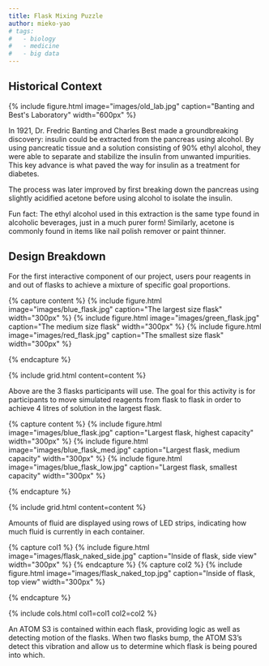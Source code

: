```yaml
---
title: Flask Mixing Puzzle
author: mieko-yao
# tags:
#   - biology
#   - medicine
#   - big data
---
```


## Historical Context

{%
  include figure.html
  image="images/old_lab.jpg"
  caption="Banting and Best's Laboratory"
  width="600px"
%}

In 1921, Dr. Fredric Banting and Charles Best made a groundbreaking discovery: insulin could be extracted from the pancreas using alcohol. By using pancreatic tissue and a solution consisting of 90% ethyl alcohol, they were able to separate and stabilize the insulin from unwanted impurities. This key advance is what paved the way for insulin as a treatment for diabetes.

The process was later improved by first breaking down the pancreas using slightly acidified acetone before using alcohol to isolate the insulin. 

Fun fact: The ethyl alcohol used in this extraction is the same type found in alcoholic beverages, just in a much purer form! Similarly, acetone is commonly found in items like nail polish remover or paint thinner. 


## Design Breakdown

For the first interactive component of our project, users pour reagents in and out of flasks to achieve a mixture of specific goal proportions.

{% capture content %}
{%
  include figure.html
  image="images/blue_flask.jpg"
  caption="The largest size flask"
  width="300px"
%}
{%
  include figure.html
  image="images/green_flask.jpg"
  caption="The medium size flask"
  width="300px"
%}
{%
  include figure.html
  image="images/red_flask.jpg"
  caption="The smallest size flask"
  width="300px"
%}

{% endcapture %}

{%
  include grid.html
  content=content
%}

Above are the 3 flasks participants will use. The goal for this activity is for participants to move simulated reagents from flask to flask in order to achieve 4 litres of solution in the largest flask. 

{% capture content %}
{%
  include figure.html
  image="images/blue_flask.jpg"
  caption="Largest flask, highest capacity"
  width="300px"
%}
{%
  include figure.html
  image="images/blue_flask_med.jpg"
  caption="Largest flask, medium capacity"
  width="300px"
%}
{%
  include figure.html
  image="images/blue_flask_low.jpg"
  caption="Largest flask, smallest capacity"
  width="300px"
%}

{% endcapture %}

{%
  include grid.html
  content=content
%}

Amounts of fluid are displayed using rows of LED strips, indicating how much fluid is currently in each container.

{% capture col1 %}
{%
  include figure.html
  image="images/flask_naked_side.jpg"
  caption="Inside of flask, side view"
  width="300px"
%}
{% endcapture %}
{% capture col2 %}
{%
  include figure.html
  image="images/flask_naked_top.jpg"
  caption="Inside of flask, top view"
  width="300px"
%}

{% endcapture %}

{%
  include cols.html
  col1=col1
  col2=col2
%}

An ATOM S3 is contained within each flask, providing logic as well as detecting motion of the flasks. When two flasks bump, the ATOM S3’s detect this vibration and allow us to determine which flask is being poured into which.

